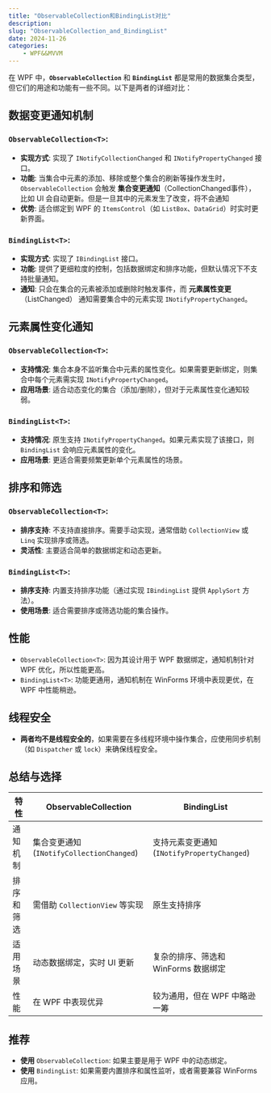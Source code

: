 ```yaml
---
title: "ObservableCollection和BindingList对比"
description: 
slug: "ObservableCollection_and_BindingList"
date: 2024-11-26
categories:
    - WPF&&MVVM
---
```


在 WPF 中，**`ObservableCollection`** 和 **`BindingList`** 都是常用的数据集合类型，但它们的用途和功能有一些不同。以下是两者的详细对比：

## **数据变更通知机制**

### `ObservableCollection<T>`:

- **实现方式**: 实现了 `INotifyCollectionChanged` 和 `INotifyPropertyChanged` 接口。
- **功能**: 当集合中元素的添加、移除或整个集合的刷新等操作发生时，`ObservableCollection` 会触发 **集合变更通知**（CollectionChanged事件），比如 UI 会自动更新。但是一旦其中的元素发生了改变，将不会通知
- **优势**: 适合绑定到 WPF 的 `ItemsControl`（如 `ListBox`、`DataGrid`）时实时更新界面。

### `BindingList<T>`:

- **实现方式**: 实现了 `IBindingList` 接口。
- **功能**: 提供了更细粒度的控制，包括数据绑定和排序功能，但默认情况下不支持批量通知。
- **通知**: 只会在集合的元素被添加或删除时触发事件，而 **元素属性变更**（ListChanged） 通知需要集合中的元素实现 `INotifyPropertyChanged`。



## **元素属性变化通知**

### `ObservableCollection<T>`:

- **支持情况**: 集合本身不监听集合中元素的属性变化。如果需要更新绑定，则集合中每个元素需实现 `INotifyPropertyChanged`。
- **应用场景**: 适合动态变化的集合（添加/删除），但对于元素属性变化通知较弱。

### `BindingList<T>`:

- **支持情况**: 原生支持 `INotifyPropertyChanged`。如果元素实现了该接口，则 `BindingList` 会响应元素属性的变化。
- **应用场景**: 更适合需要频繁更新单个元素属性的场景。



## **排序和筛选**

### `ObservableCollection<T>`:

- **排序支持**: 不支持直接排序。需要手动实现，通常借助 `CollectionView` 或 `Linq` 实现排序或筛选。
- **灵活性**: 主要适合简单的数据绑定和动态更新。

### `BindingList<T>`:

- **排序支持**: 内置支持排序功能（通过实现 `IBindingList` 提供 `ApplySort` 方法）。
- **使用场景**: 适合需要排序或筛选功能的集合操作。



## **性能**

- `ObservableCollection<T>`: 因为其设计用于 WPF 数据绑定，通知机制针对 WPF 优化，所以性能更高。
- `BindingList<T>`: 功能更通用，通知机制在 WinForms 环境中表现更优，在 WPF 中性能稍逊。



## **线程安全**

- **两者均不是线程安全的**，如果需要在多线程环境中操作集合，应使用同步机制（如 `Dispatcher` 或 `lock`）来确保线程安全。



## **总结与选择**

| 特性       | ObservableCollection                      | BindingList                                 |
| ---------- | ----------------------------------------- | ------------------------------------------- |
| 通知机制   | 集合变更通知 (`INotifyCollectionChanged`) | 支持元素变更通知 (`INotifyPropertyChanged`) |
| 排序和筛选 | 需借助 `CollectionView` 等实现            | 原生支持排序                                |
| 适用场景   | 动态数据绑定，实时 UI 更新                | 复杂的排序、筛选和 WinForms 数据绑定        |
| 性能       | 在 WPF 中表现优异                         | 较为通用，但在 WPF 中略逊一筹               |

## **推荐**

- **使用** `ObservableCollection`: 如果主要是用于 WPF 中的动态绑定。
- **使用** `BindingList`: 如果需要内置排序和属性监听，或者需要兼容 WinForms 应用。


